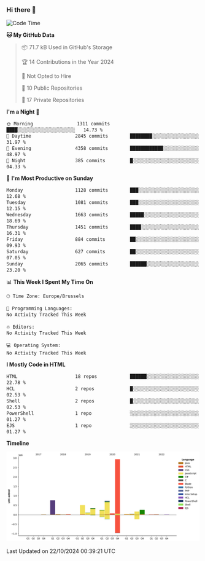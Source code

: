### Hi there 👋

<!--START_SECTION:waka-->
![Code Time](http://img.shields.io/badge/Code%20Time-1%2C222%20hrs%2056%20mins-blue)

**🐱 My GitHub Data** 

> 📦 71.7 kB Used in GitHub's Storage 
 > 
> 🏆 14 Contributions in the Year 2024
 > 
> 🚫 Not Opted to Hire
 > 
> 📜 10 Public Repositories 
 > 
> 🔑 17 Private Repositories 
 > 
**I'm a Night 🦉** 

```text
🌞 Morning                1311 commits        ████░░░░░░░░░░░░░░░░░░░░░   14.73 % 
🌆 Daytime                2845 commits        ████████░░░░░░░░░░░░░░░░░   31.97 % 
🌃 Evening                4358 commits        ████████████░░░░░░░░░░░░░   48.97 % 
🌙 Night                  385 commits         █░░░░░░░░░░░░░░░░░░░░░░░░   04.33 % 
```
📅 **I'm Most Productive on Sunday** 

```text
Monday                   1128 commits        ███░░░░░░░░░░░░░░░░░░░░░░   12.68 % 
Tuesday                  1081 commits        ███░░░░░░░░░░░░░░░░░░░░░░   12.15 % 
Wednesday                1663 commits        █████░░░░░░░░░░░░░░░░░░░░   18.69 % 
Thursday                 1451 commits        ████░░░░░░░░░░░░░░░░░░░░░   16.31 % 
Friday                   884 commits         ██░░░░░░░░░░░░░░░░░░░░░░░   09.93 % 
Saturday                 627 commits         ██░░░░░░░░░░░░░░░░░░░░░░░   07.05 % 
Sunday                   2065 commits        ██████░░░░░░░░░░░░░░░░░░░   23.20 % 
```


📊 **This Week I Spent My Time On** 

```text
🕑︎ Time Zone: Europe/Brussels

💬 Programming Languages: 
No Activity Tracked This Week

🔥 Editors: 
No Activity Tracked This Week

💻 Operating System: 
No Activity Tracked This Week
```

**I Mostly Code in HTML** 

```text
HTML                     18 repos            ██████░░░░░░░░░░░░░░░░░░░   22.78 % 
HCL                      2 repos             █░░░░░░░░░░░░░░░░░░░░░░░░   02.53 % 
Shell                    2 repos             █░░░░░░░░░░░░░░░░░░░░░░░░   02.53 % 
PowerShell               1 repo              ░░░░░░░░░░░░░░░░░░░░░░░░░   01.27 % 
EJS                      1 repo              ░░░░░░░░░░░░░░░░░░░░░░░░░   01.27 % 
```



**Timeline**

![Lines of Code chart](https://raw.githubusercontent.com/guillaumedeplancke/guillaumedeplancke/main/assets/bar_graph.png)


 Last Updated on 22/10/2024 00:39:21 UTC
<!--END_SECTION:waka-->
